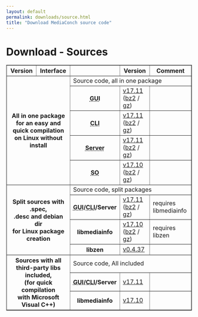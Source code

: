 ```yaml
---
layout: default
permalink: downloads/source.html
title: "Download MediaConch source code"
---
```


# Download - Sources

<section id="Sources"></section>

<table border="1">
<thead>
<tr class="table-header">
    <th>Version</th>
    <th>Interface</th>
    <th>&nbsp;</th>
    <th>Version</th>
    <th>Comment</th>
</tr>
</thead>
<tbody>

<tr>
    <th rowspan="5" colspan="2">All in one package<br /> for an easy and quick compilation<br /> on Linux without install</th>
    <td class="table-OS" colspan="3" id="AllInOne">Source code, all in one package</td>
</tr>
<tr>
    <th><abbr title="Graphical User Interface">GUI</abbr></th>
    <td><a href="//mediaarea.net/download/binary/mediaconch-gui/17.11/MediaConch_GUI_17.11_GNU_FromSource.tar.xz">v17.11</a> (<a href="//mediaarea.net/download/binary/mediaconch-gui/17.11/MediaConch_GUI_17.11_GNU_FromSource.tar.bz2">bz2</a> / <a href="//mediaarea.net/download/binary/mediaconch-gui/17.11/MediaConch_GUI_17.11_GNU_FromSource.tar.gz">gz</a>)</td>
    <td>&nbsp;</td>
</tr>
<tr>
    <th><abbr title="Command Line Interface">CLI</abbr></th>
    <td><a href="//mediaarea.net/download/binary/mediaconch/17.11/MediaConch_CLI_17.11_GNU_FromSource.tar.xz">v17.11</a> (<a href="//mediaarea.net/download/binary/mediaconch/17.11/MediaConch_CLI_17.11_GNU_FromSource.tar.bz2">bz2</a> / <a href="//mediaarea.net/download/binary/mediaconch/17.11/MediaConch_CLI_17.11_GNU_FromSource.tar.gz">gz</a>)</td>
    <td>&nbsp;</td>
</tr>
<tr>
    <th><abbr title="Server">Server</abbr></th>
    <td><a href="//mediaarea.net/download/binary/mediaconch-server/17.11/MediaConch_Server_17.11_GNU_FromSource.tar.xz">v17.11</a> (<a href="//mediaarea.net/download/binary/mediaconch-server/17.11/MediaConch_Server_17.11_GNU_FromSource.tar.bz2">bz2</a> / <a href="//mediaarea.net/download/binary/mediaconch-server/17.11/MediaConch_Server_17.11_GNU_FromSource.tar.gz">gz</a>)</td>
    <td>&nbsp;</td>
</tr>
<tr>
    <th><abbr title="Shared Object">SO</abbr></th>
    <td><a href="//mediaarea.net/download/binary/libmediainfo0/17.10/MediaInfo_DLL_17.10_GNU_FromSource.tar.xz">v17.10</a> (<a href="//mediaarea.net/download/binary/libmediainfo0/17.10/MediaInfo_DLL_17.10_GNU_FromSource.tar.bz2">bz2</a> / <a href="//mediaarea.net/download/binary/libmediainfo0/17.10/MediaInfo_DLL_17.10_GNU_FromSource.tar.gz">gz</a>)</td>
    <td>&nbsp;</td>
</tr>
<tr>
    <th rowspan="4" colspan="2">Split sources with .spec,<br />.desc and debian dir<br /> for Linux package creation</th>
    <td class="table-OS" colspan="3" id="Split">Source code, split packages</td>
</tr>
<tr>
    <th><abbr title="Graphical User Interface">GUI</abbr>/<abbr title="Command Line Interface">CLI</abbr>/Server</th>
    <td><a href="//mediaarea.net/download/source/mediaconch/17.11/mediaconch_17.11.tar.xz">v17.11</a> (<a href="//mediaarea.net/download/source/mediaconch/17.11/mediaconch_17.11.tar.bz2">bz2</a> / <a href="//mediaarea.net/download/source/mediaconch/17.11/mediaconch_17.11.tar.gz">gz</a>)</td>
    <td>requires libmediainfo</td>
</tr>
<tr>
    <th>libmediainfo</th>
    <td><a href="//mediaarea.net/download/source/libmediainfo/17.10/libmediainfo_17.10.tar.xz">v17.10</a> (<a href="//mediaarea.net/download/source/libmediainfo/17.10/libmediainfo_17.10.tar.bz2">bz2</a> / <a href="//mediaarea.net/download/source/libmediainfo/17.10/libmediainfo_17.10.tar.gz">gz</a>)</td>
    <td>requires libzen</td>
</tr>
<tr>
    <th>libzen</th>
    <td><a href="//mediaarea.net/download/source/libzen/0.4.37/libzen_0.4.37.tar.bz2">v0.4.37</a></td>
    <td>&nbsp;</td>
</tr>
<tr>
    <th rowspan="3" colspan="2">Sources with all<br />third-party libs included,<br />(for quick compilation<br />with Microsoft Visual C++)</th>
    <td class="table-OS" colspan="3" id="Split">Source code, All included</td>
</tr>
<tr>
    <th><abbr title="Graphical User Interface">GUI</abbr>/<abbr title="Command Line Interface">CLI</abbr>/Server</th>
    <td><a href="//mediaarea.net/download/source/mediaconch/17.11/mediaconch_17.11_AllInclusive.7z">v17.11</a></td>
    <td>&nbsp;</td>
</tr>
<tr>
    <th>libmediainfo</th>
    <td><a href="//mediaarea.net/download/source/libmediainfo/17.10/libmediainfo_17.10_AllInclusive.7z">v17.10</a></td>
    <td>&nbsp;</td>
</tr>

</tbody>
</table>
